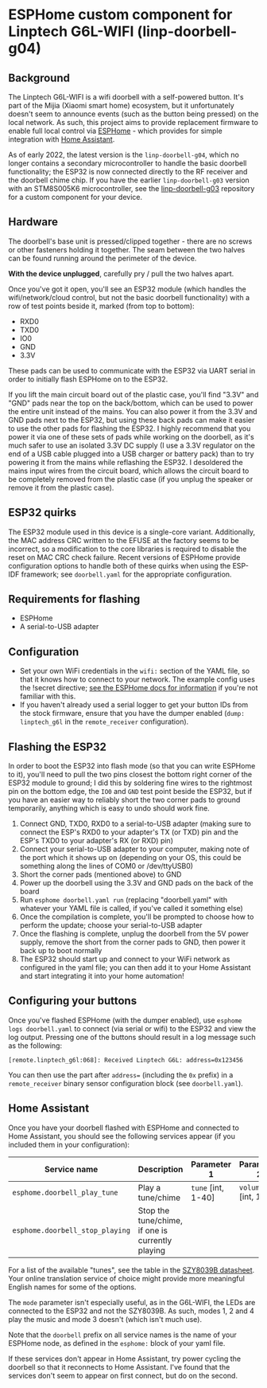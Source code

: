 # ESPHome custom component for Linptech G6L-WIFI (linp-doorbell-g04)

## Background
The Linptech G6L-WIFI is a wifi doorbell with a self-powered button.  It's part of the Mijia (Xiaomi smart home) ecosystem, but it unfortunately doesn't seem to announce events (such as the button being pressed) on the local network.  As such, this project aims to provide replacement firmware to enable full local control via [ESPHome](https://esphome.io/) - which provides for simple integration with [Home Assistant](https://www.home-assistant.io/).

As of early 2022, the latest version is the `linp-doorbell-g04`, which no longer contains a secondary microcontroller to handle the basic doorbell functionality; the ESP32 is now connected directly to the RF receiver and the doorbell chime chip.  If you have the earlier `linp-doorbell-g03` version with an STM8S005K6 microcontroller, see the [linp-doorbell-g03](https://github.com/pauln/esphome-linp-doorbell-g03/tree/feature/external_components) repository for a custom component for your device.

 
## Hardware
The doorbell's base unit is pressed/clipped together - there are no screws or other fasteners holding it together.  The seam between the two halves can be found running around the perimeter of the device.

**With the device unplugged**, carefully pry / pull the two halves apart.

Once you've got it open, you'll see an ESP32 module (which handles the wifi/network/cloud control, but not the basic doorbell functionality) with a row of test points beside it, marked (from top to bottom):
- RXD0
- TXD0
- IO0
- GND
- 3.3V

These pads can be used to communicate with the ESP32 via UART serial in order to initially flash ESPHome on to the ESP32.

If you lift the main circuit board out of the plastic case, you'll find "3.3V" and "GND" pads near the top on the back/bottom, which can be used to power the entire unit instead of the mains.  You can also power it from the 3.3V and GND pads next to the ESP32, but using these back pads can make it easier to use the other pads for flashing the ESP32.  I highly recommend that you power it via one of these sets of pads while working on the doorbell, as it's much safer to use an isolated 3.3V DC supply (I use a 3.3V regulator on the end of a USB cable plugged into a USB charger or battery pack) than to try powering it from the mains while reflashing the ESP32.  I desoldered the mains input wires from the circuit board, which allows the circuit board to be completely removed from the plastic case (if you unplug the speaker or remove it from the plastic case).

## ESP32 quirks
The ESP32 module used in this device is a single-core variant.  Additionally, the MAC address CRC written to the EFUSE at the factory seems to be incorrect, so a modification to the core libraries is required to disable the reset on MAC CRC check failure.  Recent versions of ESPHome provide configuration options to handle both of these quirks when using the ESP-IDF framework; see `doorbell.yaml` for the appropriate configuration.

## Requirements for flashing
- ESPHome
- A serial-to-USB adapter

## Configuration
- Set your own WiFi credentials in the `wifi:` section of the YAML file, so that it knows how to connect to your network.  The example config uses the !secret directive; [see the ESPHome docs for information](https://esphome.io/guides/faq.html) if you're not familiar with this.
- If you haven't already used a serial logger to get your button IDs from the stock firmware, ensure that you have the dumper enabled (`dump: linptech_g6l` in the `remote_receiver` configuration).

## Flashing the ESP32
In order to boot the ESP32 into flash mode (so that you can write ESPHome to it), you'll need to pull the two pins closest the bottom right corner of the ESP32 module to ground; I did this by soldering fine wires to the rightmost pin on the bottom edge, the `IO0` and `GND` test point beside the ESP32, but if you have an easier way to reliably short the two corner pads to ground temporarily, anything which is easy to undo should work fine.

1. Connect GND, TXD0, RXD0 to a serial-to-USB adapter (making sure to connect the ESP's RXD0 to your adapter's TX (or TXD) pin and the ESP's TXD0 to your adapter's RX (or RXD) pin)
2. Connect your serial-to-USB adapter to your computer, making note of the port which it shows up on (depending on your OS, this could be something along the lines of COM0 or /dev/ttyUSB0)
3. Short the corner pads (mentioned above) to GND
3. Power up the doorbell using the 3.3V and GND pads on the back of the board
4. Run `esphome doorbell.yaml run` (replacing "doorbell.yaml" with whatever your YAML file is called, if you've called it something else)
5. Once the compilation is complete, you'll be prompted to choose how to perform the update; choose your serial-to-USB adapter
6. Once the flashing is complete, unplug the doorbell from the 5V power supply, remove the short from the corner pads to GND, then power it back up to boot normally
7. The ESP32 should start up and connect to your WiFi network as configured in the yaml file; you can then add it to your Home Assistant and start integrating it into your home automation!

## Configuring your buttons
Once you've flashed ESPHome (with the dumper enabled), use `esphome logs doorbell.yaml` to connect (via serial or wifi) to the ESP32 and view the log output.  Pressing one of the buttons should result in a log message such as the following:

`[remote.linptech_g6l:068]: Received Linptech G6L: address=0x123456`

You can then use the part after `address=` (including the `0x` prefix) in a `remote_receiver` binary sensor configuration block (see `doorbell.yaml`).

## Home Assistant
Once you have your doorbell flashed with ESPHome and connected to Home Assistant, you should see the following services appear (if you included them in your configuration):

| Service name  | Description | Parameter 1 | Parameter 2 | Parameter 3 |
| ------------- | ----------- | ----------- | ----------- | ----------- |
| `esphome.doorbell_play_tune` | Play a tune/chime | `tune` \[int, 1-40] | `volume` \[int, 1-8] | `mode` \[int, 1-4] |
| `esphome.doorbell_stop_playing` | Stop the tune/chime, if one is currently playing |  |  |

For a list of the available "tunes", see the table in the [SZY8039B datasheet](https://raw.githubusercontent.com/pauln/esphome-linp-doorbell-g04/main/SZY8039B.pdf).  Your online translation service of choice might provide more meaningful English names for some of the options.

The `mode` parameter isn't especially useful, as in the G6L-WIFI, the LEDs are connected to the ESP32 and not the SZY8039B.  As such, modes 1, 2 and 4 play the music and mode 3 doesn't (which isn't much use).

Note that the `doorbell` prefix on all service names is the name of your ESPHome node, as defined in the `esphome:` block of your yaml file.


If these services don't appear in Home Assistant, try power cycling the doorbell so that it reconnects to Home Assistant.  I've found that the services don't seem to appear on first connect, but do on the second.
